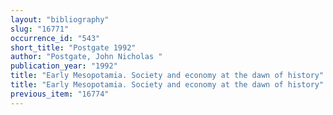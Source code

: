 ```yaml
---
layout: "bibliography"
slug: "16771"
occurrence_id: "543"
short_title: "Postgate 1992"
author: "Postgate, John Nicholas "
publication_year: "1992"
title: "Early Mesopotamia. Society and economy at the dawn of history"
title: "Early Mesopotamia. Society and economy at the dawn of history"
previous_item: "16774"
---
```

